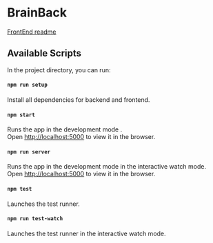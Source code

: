 # BrainBack

[FrontEnd readme](../master/client/README.md "Frontend readme")

## Available Scripts

In the project directory, you can run:

#### `npm run setup`

Install all dependencies for backend and frontend.

#### `npm start`

Runs the app in the development mode .<br>
Open [http://localhost:5000](http://localhost:5000) to view it in the browser.

#### `npm run server`

Runs the app in the development mode in the interactive watch mode.<br>
Open [http://localhost:5000](http://localhost:5000) to view it in the browser.

#### `npm test`

Launches the test runner.<br>

#### `npm run test-watch`

Launches the test runner in the interactive watch mode.<br>
